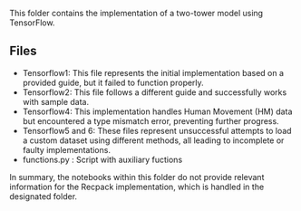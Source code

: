 This folder contains the implementation of a two-tower model using TensorFlow. 

## Files
- Tensorflow1: This file represents the initial implementation based on a provided guide, but it failed to function properly.
- Tensorflow2: This file follows a different guide and successfully works with sample data.
- Tensorflow4: This implementation handles Human Movement (HM) data but encountered a type mismatch error, preventing further progress.
- Tensorflow5 and 6: These files represent unsuccessful attempts to load a custom dataset using different methods, all leading to incomplete or faulty implementations.
- functions.py :  Script with auxiliary fuctions

In summary, the notebooks within this folder do not provide relevant information for the Recpack implementation, which is handled in the designated folder.
